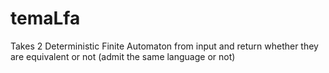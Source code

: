 # temaLfa
Takes 2 Deterministic Finite Automaton from input and return whether they are equivalent or not (admit the same language or not)
